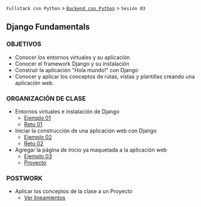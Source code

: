 `Fullstack con Python` > [`Backend con Python`](../Readme.md) > `Sesión 03`
## Django Fundamentals

### OBJETIVOS
 - Conocer los entornos virtuales y su aplicación
 - Conocer el framework Django y su instalación
 - Construir la aplicación "Hola mundo!" con Django
 - Conocer y aplicar los conceptos de rutas, vistas y plantillas creando una aplicación web.

### ORGANIZACIÓN DE CLASE

 - Entornos virtuales e instalación de Django
   - [Ejemplo 01](Ejemplo-01)
   - [Reto 01](Reto-01)
 - Iniciar la construcción de una aplicación web con Django
   - [Ejemplo 02](Ejemplo-02)
   - [Reto 02](Reto-02)
 - Agregar la página de inicio ya maquetada a la aplicación web
   - [Ejemplo 03](Ejemplo-03)
   - [Proyecto](Proyecto)

### POSTWORK
 - Aplicar los conceptos de la clase a un Proyecto
   - [Ver lineamientos](Postwork)
